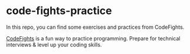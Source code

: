 # code-fights-practice

In this repo, you can find some exercises and practices from CodeFights.

[CodeFights](https://codefights.com/) is a fun way to practice programming.
Prepare for technical interviews & level up your coding skills.
